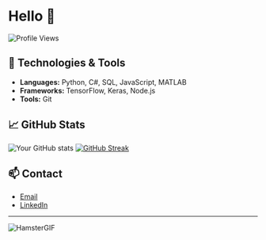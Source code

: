 <!--
**ksadowy/ksadowy** is a ✨ _special_ ✨ repository because its `README.md` (this file) appears on your GitHub profile.

Here are some ideas to get you started:

- 🔭 I’m currently working on ...
- 🌱 I’m currently learning ...
- 👯 I’m looking to collaborate on ...
- 🤔 I’m looking for help with ...
- 💬 Ask me about ...
- 📫 How to reach me: ...
- 😄 Pronouns: ...
- ⚡ Fun fact: ...
-->

# Hello 👋
![Profile Views](https://komarev.com/ghpvc/?username=ksadowy)

## 🔧 Technologies & Tools
- **Languages:** Python, C#, SQL, JavaScript, MATLAB
- **Frameworks:** TensorFlow, Keras, Node.js
- **Tools:** Git

## 📈 GitHub Stats
![Your GitHub stats](https://github-readme-stats.vercel.app/api?username=ksadowy&show_icons=true&theme=dark)
[![GitHub Streak](https://github-readme-streak-stats.herokuapp.com/?user=ksadowy)](https://git.io/streak-stats)

## 📫 Contact
- [Email](mailto:krzysztof.sadowy01@gmail.com)
- [LinkedIn](https://www.linkedin.com/in/krzysztof-sadowy-622b27295)

---
![HamsterGIF](https://ksadowy.github.io/hamster.github.io/goofyahh-hamster.gif)